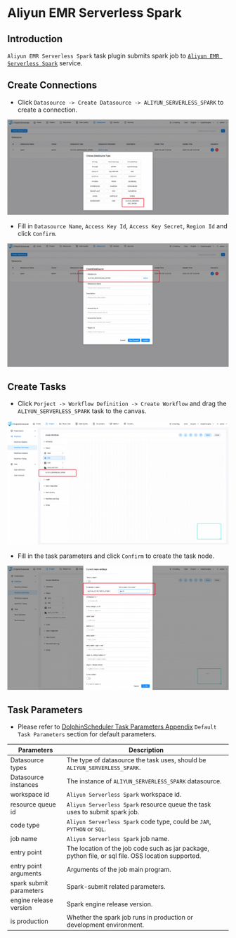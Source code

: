 # Aliyun EMR Serverless Spark

## Introduction

`Aliyun EMR Serverless Spark` task plugin submits spark job to
[`Aliyun EMR Serverless Spark`](https://help.aliyun.com/zh/emr/emr-serverless-spark/product-overview/what-is-emr-serverless-spark) service.

## Create Connections

- Click `Datasource -> Create Datasource -> ALIYUN_SERVERLESS_SPARK` to create a connection.

![demo-aliyun-serverless-spark-create-datasource-1](../../../../img/tasks/demo/aliyun_serverless_spark_1.png)

- Fill in `Datasource Name`, `Access Key Id`, `Access Key Secret`, `Region Id` and click `Confirm`.

![demo-aliyun-serverless-spark-create-datasource-2](../../../../img/tasks/demo/aliyun_serverless_spark_2.png)

## Create Tasks

- Click `Porject -> Workflow Definition -> Create Workflow` and drag the `ALIYUN_SERVERLESS_SPARK` task to the canvas.

![demo-aliyun-serverless-spark-create-task-1](../../../../img/tasks/demo/aliyun_serverless_spark_3.png)

- Fill in the task parameters and click `Confirm` to create the task node.

![demo-aliyun-serverless-spark-create-task-2](../../../../img/tasks/demo/aliyun_serverless_spark_4.png)

## Task Parameters

- Please refer to [DolphinScheduler Task Parameters Appendix](appendix.md) `Default Task Parameters` section for default parameters.

|     **Parameters**      |                                           **Description**                                           |
|-------------------------|-----------------------------------------------------------------------------------------------------|
| Datasource types        | The type of datasource the task uses, should be `ALIYUN_SERVERLESS_SPARK`.                          |
| Datasource instances    | The instance of `ALIYUN_SERVERLESS_SPARK` datasource.                                               |
| workspace id            | `Aliyun Serverless Spark` workspace id.                                                             |
| resource queue id       | `Aliyun Serverless Spark` resource queue the task uses to submit spark job.                         |
| code type               | `Aliyun Serverless Spark` code type, could be `JAR`, `PYTHON` or `SQL`.                             |
| job name                | `Aliyun Serverless Spark` job name.                                                                 |
| entry point             | The location of the job code such as jar package, python file, or sql file. OSS location supported. |
| entry point arguments   | Arguments of the job main program.                                                                  |
| spark submit parameters | Spark-submit related parameters.                                                                    |
| engine release version  | Spark engine release version.                                                                       |
| is production           | Whether the spark job runs in production or development environment.                                |

